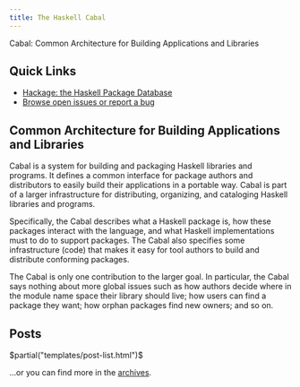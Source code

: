 ```yaml
---
title: The Haskell Cabal
---
```


Cabal: Common Architecture for Building Applications and Libraries

## Quick Links

- [Hackage: the Haskell Package Database][hackage]
- [Browse open issues or report a bug][issues]

## Common Architecture for Building Applications and Libraries

Cabal is a system for building and packaging Haskell libraries and programs. It
defines a common interface for package authors and distributors to easily build
their applications in a portable way. Cabal is part of a larger infrastructure
for distributing, organizing, and cataloging Haskell libraries and programs.

Specifically, the Cabal describes what a Haskell package is, how these packages
interact with the language, and what Haskell implementations must to do to
support packages. The Cabal also specifies some infrastructure (code) that makes
it easy for tool authors to build and distribute conforming packages.

The Cabal is only one contribution to the larger goal. In particular, the Cabal
says nothing about more global issues such as how authors decide where in the
module name space their library should live; how users can find a package they
want; how orphan packages find new owners; and so on.

## Posts
$partial("templates/post-list.html")$

…or you can find more in the [archives](/blog).

[hackage]: http://hackage.haskell.org/
[issues]: https://github.com/haskell/cabal/issues?utf8=%E2%9C%93&q=is%3Aopen
